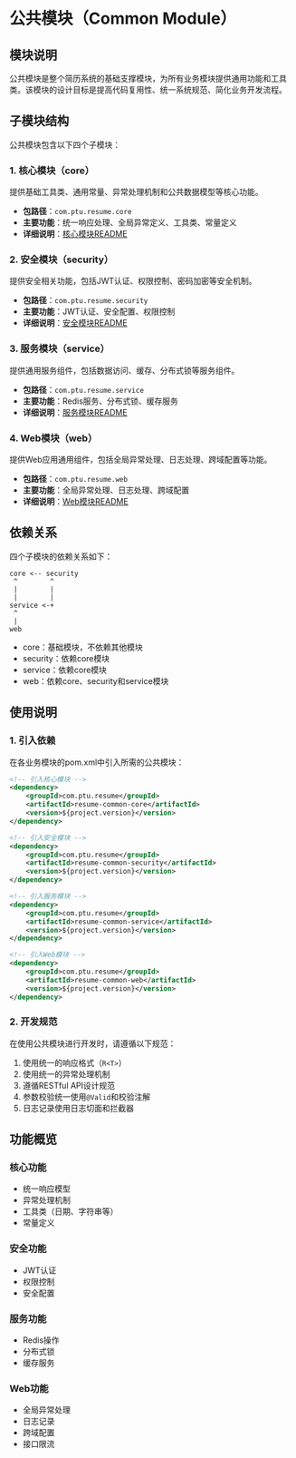 # 公共模块（Common Module）

## 模块说明
公共模块是整个简历系统的基础支撑模块，为所有业务模块提供通用功能和工具类。该模块的设计目标是提高代码复用性、统一系统规范、简化业务开发流程。

## 子模块结构

公共模块包含以下四个子模块：

### 1. 核心模块（core）
提供基础工具类、通用常量、异常处理机制和公共数据模型等核心功能。

- **包路径**：`com.ptu.resume.core`
- **主要功能**：统一响应处理、全局异常定义、工具类、常量定义
- **详细说明**：[核心模块README](./core/README.md)

### 2. 安全模块（security）
提供安全相关功能，包括JWT认证、权限控制、密码加密等安全机制。

- **包路径**：`com.ptu.resume.security`
- **主要功能**：JWT认证、安全配置、权限控制
- **详细说明**：[安全模块README](./security/README.md)

### 3. 服务模块（service）
提供通用服务组件，包括数据访问、缓存、分布式锁等服务组件。

- **包路径**：`com.ptu.resume.service`
- **主要功能**：Redis服务、分布式锁、缓存服务
- **详细说明**：[服务模块README](./service/README.md)

### 4. Web模块（web）
提供Web应用通用组件，包括全局异常处理、日志处理、跨域配置等功能。

- **包路径**：`com.ptu.resume.web`
- **主要功能**：全局异常处理、日志处理、跨域配置
- **详细说明**：[Web模块README](./web/README.md)

## 依赖关系

四个子模块的依赖关系如下：
```
core <-- security
 ^        ^
 |        |
 |        |
service <-+
 ^
 |
web
```

- core：基础模块，不依赖其他模块
- security：依赖core模块
- service：依赖core模块
- web：依赖core、security和service模块

## 使用说明

### 1. 引入依赖
在各业务模块的pom.xml中引入所需的公共模块：

```xml
<!-- 引入核心模块 -->
<dependency>
    <groupId>com.ptu.resume</groupId>
    <artifactId>resume-common-core</artifactId>
    <version>${project.version}</version>
</dependency>

<!-- 引入安全模块 -->
<dependency>
    <groupId>com.ptu.resume</groupId>
    <artifactId>resume-common-security</artifactId>
    <version>${project.version}</version>
</dependency>

<!-- 引入服务模块 -->
<dependency>
    <groupId>com.ptu.resume</groupId>
    <artifactId>resume-common-service</artifactId>
    <version>${project.version}</version>
</dependency>

<!-- 引入Web模块 -->
<dependency>
    <groupId>com.ptu.resume</groupId>
    <artifactId>resume-common-web</artifactId>
    <version>${project.version}</version>
</dependency>
```

### 2. 开发规范

在使用公共模块进行开发时，请遵循以下规范：

1. 使用统一的响应格式（`R<T>`）
2. 使用统一的异常处理机制
3. 遵循RESTful API设计规范
4. 参数校验统一使用`@Valid`和校验注解
5. 日志记录使用日志切面和拦截器

## 功能概览

### 核心功能
- 统一响应模型
- 异常处理机制
- 工具类（日期、字符串等）
- 常量定义

### 安全功能
- JWT认证
- 权限控制
- 安全配置

### 服务功能
- Redis操作
- 分布式锁
- 缓存服务

### Web功能
- 全局异常处理
- 日志记录
- 跨域配置
- 接口限流 